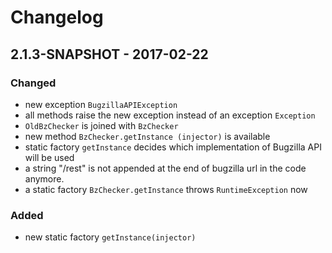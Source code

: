# Changelog

## 2.1.3-SNAPSHOT - 2017-02-22

### Changed
- new exception `BugzillaAPIException`
- all methods raise the new exception instead of an exception `Exception`
- `OldBzChecker` is joined with `BzChecker`
- new method `BzChecker.getInstance (injector)` is available
- static factory `getInstance` decides which implementation of Bugzilla API will be used
- a string "/rest" is not appended at the end of bugzilla url in the code anymore.
- a static factory `BzChecker.getInstance` throws `RuntimeException` now

### Added
- new static factory `getInstance(injector)`
